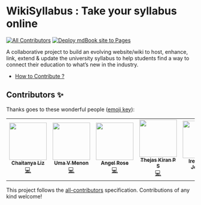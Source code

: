 # WikiSyllabus : Take your syllabus online
<!-- ALL-CONTRIBUTORS-BADGE:START - Do not remove or modify this section -->
[![All Contributors](https://img.shields.io/badge/all_contributors-7-orange.svg?style=flat-square)](#contributors-)  [![Deploy mdBook site to Pages](https://github.com/gtech-mulearn/WikiSyllabus/actions/workflows/mdbook.yml/badge.svg)](https://github.com/gtech-mulearn/WikiSyllabus/actions/workflows/mdbook.yml)
<!-- ALL-CONTRIBUTORS-BADGE:END -->
A collaborative project to build an evolving website/wiki to host, enhance, link, extend &amp; update the university syllabus to help students find a way to connect their education to what’s new in the industry.

* [How to Contribute ?](https://github.com/gtechatfg/WikiSyllabus/blob/main/CONTRIBUTING.md)

## Contributors ✨

Thanks goes to these wonderful people ([emoji key](https://allcontributors.org/docs/en/emoji-key)):

<!-- ALL-CONTRIBUTORS-LIST:START - Do not remove or modify this section -->
<!-- prettier-ignore-start -->
<!-- markdownlint-disable -->
<table>
  <tr>
    <td align="center"><a href="https://github.com/CLiz17"><img src="https://avatars.githubusercontent.com/u/68838221?v=4?s=100" width="100px;" alt=""/><br /><sub><b>Chaitanya Liz</b></sub></a><br /><a href="https://github.com/gtechatfg/WikiSyllabus/commits?author=CLiz17" title="Code">💻</a></td>
    <td align="center"><a href="https://github.com/umavm"><img src="https://avatars.githubusercontent.com/u/80395383?v=4?s=100" width="100px;" alt=""/><br /><sub><b>Uma V Menon</b></sub></a><br /><a href="https://github.com/gtechatfg/WikiSyllabus/commits?author=umavm" title="Code">💻</a></td>
    <td align="center"><a href="https://github.com/Angelrose19"><img src="https://avatars.githubusercontent.com/u/84169295?v=4?s=100" width="100px;" alt=""/><br /><sub><b>Angel Rose</b></sub></a><br /><a href="https://github.com/gtechatfg/WikiSyllabus/commits?author=Angelrose19" title="Code">💻</a></td>
    <td align="center"><a href="https://github.com/ThejasKiranPS"><img src="https://avatars.githubusercontent.com/u/30928792?v=4?s=100" width="100px;" alt=""/><br /><sub><b>Thejas Kiran P S</b></sub></a><br /><a href="https://github.com/gtechatfg/WikiSyllabus/commits?author=ThejasKiranPS" title="Code">💻</a></td>
    <td align="center"><a href="https://github.com/IRJ2"><img src="https://avatars.githubusercontent.com/u/80707395?v=4?s=100" width="100px;" alt=""/><br /><sub><b>Irene Rose Johnson</b></sub></a><br /><a href="https://github.com/gtechatfg/WikiSyllabus/commits?author=IRJ2" title="Documentation">📖</a></td>
    <td align="center"><a href="https://aravinds-arv.github.io/"><img src="https://avatars.githubusercontent.com/u/78845005?v=4?s=100" width="100px;" alt=""/><br /><sub><b>Aravind S</b></sub></a><br /><a href="https://github.com/gtechatfg/WikiSyllabus/commits?author=aravinds-arv" title="Documentation">📖</a></td>
    <td align="center"><a href="https://github.com/milandeepak"><img src="https://avatars.githubusercontent.com/u/71485068?v=4?s=100" width="100px;" alt=""/><br /><sub><b>milandeepak</b></sub></a><br /><a href="#question-milandeepak" title="Answering Questions">💬</a> <a href="https://github.com/gtechatfg/WikiSyllabus/commits?author=milandeepak" title="Documentation">📖</a></td>
    <td align="center"><a href="https://github.com/athul-2003"><img src="https://avatars.githubusercontent.com/u/128019369?s=400&u=51428c2c08488fb516f81735e347846f1fd34b34&v=4" width="100px;" alt=""/><br /><sub><b>H Athulkrishnan</b></sub></a><br /><a href="https://github.com/athul-2003/WikiSyllabus/commit/4ffba6a76a986a705aec1f07243ff0e923de4bae" title="Documentation">📖</a></td>
    <td align="center"><a href="https://github.com/Namitha-KS"><img src="https://avatars.githubusercontent.com/u/114816602?s=400&u=588f62df8dbaee9a78a6fee73518b65def396e6d&v=4" width="100px;" alt=""/><br /><sub><b>Namitha S</b></sub></a><br /><a href="https://github.com/Namitha-KS/WikiSyllabus/commits?author=Namitha-KS" title="Documentation">📖</a></td>
  </tr>
</table>

<!-- markdownlint-restore -->
<!-- prettier-ignore-end -->

<!-- ALL-CONTRIBUTORS-LIST:END -->

This project follows the [all-contributors](https://github.com/all-contributors/all-contributors) specification. Contributions of any kind welcome!
